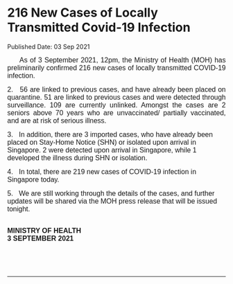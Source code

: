 <html>
    <meta http-equiv="Content-Type" content="text/html; charset=utf-8"/>
    <meta charset="utf-8"/>
    <title>216 New Cases of Locally Transmitted  Covid-19 Infection </title>
    <body><h1>216 New Cases of Locally Transmitted  Covid-19 Infection </h1>
    <p>Published Date: 03 Sep 2021</p> <p style="text-align: justify;"><span style="font-family: Arial; font-size: 16px;">&nbsp; &nbsp; &nbsp;As of 3 September 2021, 12pm,&nbsp;</span><span style="font-family: Arial; font-size: 16px;">the Ministry of Health (MOH) has preliminarily confirmed 216 new&nbsp;</span><span style="font-family: Arial; font-size: 16px;">cases of locally transmitted COVID-19 infection.&nbsp;</span></p><p style="margin-left: 0cm; text-align: justify;"><span style="font-family: Arial; font-size: 16px;">2. &nbsp;&nbsp;</span><span style="font-family: Arial; font-size: 16px; text-align: left;">56 are&nbsp;</span><span class="bumpedfont15" style="font-family: Arial; font-size: 16px; text-align: left;">linked to previous cases, and have already been placed on quarantine. 51 are linked to previous cases and were detected through surveillance. 109 are currently unlinked. Amongst the cases are 2 seniors above 70 years who are unvaccinated/ partially vaccinated, and are at risk of serious illness.</span></p><p><p><span style="font-family: Arial; font-size: 16px;">3. &nbsp;&nbsp;</span><span style="font-family: Arial; font-size: 16px;">In addition, there are 3 imported cases, who have already been placed on Stay-Home Notice (SHN) or isolated&nbsp;</span><span style="font-family: Arial; font-size: 16px;">upon arrival in Singapore. 2 were detected upon arrival in Singapore, while 1 developed the illness during SHN or isolation</span><span style="font-family: Arial; font-size: 16px;">.&nbsp;</span></p></p><p><p><span style="font-family: Arial; font-size: 16px;">4. &nbsp;&nbsp;</span><span style="font-family: Arial; font-size: 16px;">In total, there are 219 new cases of COVID-19 infection in Singapore today.</span></p></p><p><p><span style="font-family: Arial; font-size: 16px;">5. &nbsp;&nbsp;</span><span style="font-family: Arial; font-size: 16px;">We are still working through the details of the cases, and further updates will be shared via the MOH press release that will be issued tonight.&nbsp;</span></p></p><p><span style="font-family: Arial; font-size: 16px;"><strong><br>MINISTRY OF HEALTH<br></strong></span><strong style="font-family: Arial;"><span style="font-size: 16px;">3 SEPTEMBER 2021</span></strong></p><p style="margin-left: 0cm; text-align: justify;"><span style="font-size: 12pt; font-family: Arial, sans-serif;">&nbsp;</span></p><div style="padding: 0cm 0cm 1pt; border-bottom-width: 1pt; border-style: none none solid;"><p style="padding: 0cm; border: none;">&nbsp;</p></div></body>
</html>